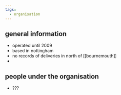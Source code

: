 ```yaml
---
tags:
  - organisation
---
```

## general information
- operated until 2009
- based in nottingham
- no records of deliveries in north of [[bournemouth]]
- 
## people under the organisation
- ???